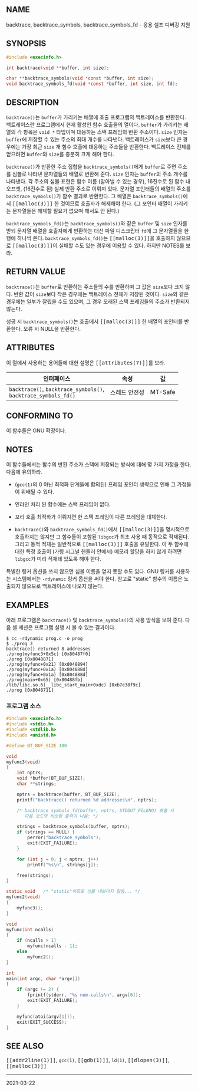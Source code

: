 ## NAME

backtrace, backtrace_symbols, backtrace_symbols_fd - 응용 셀프 디버깅 지원

## SYNOPSIS

```c
#include <execinfo.h>

int backtrace(void **buffer, int size);

char **backtrace_symbols(void *const *buffer, int size);
void backtrace_symbols_fd(void *const *buffer, int size, int fd);
```

## DESCRIPTION

`backtrace()`는 `buffer`가 가리키는 배열에 호출 프로그램의 백트레이스를 반환한다. 백트레이스란 프로그램에서 현재 활성인 함수 호출들의 열이다. `buffer`가 가리키는 배열의 각 항목은 `void *` 타입이며 대응하는 스택 프레임의 반환 주소이다. `size` 인자는 `buffer`에 저장할 수 있는 주소의 최대 개수를 나타낸다. 백트레이스가 `size`보다 큰 경우에는 가장 최근 `size` 개 함수 호출에 대응하는 주소들을 반환한다. 백트레이스 전체를 얻으려면 `buffer`와 `size`를 충분히 크게 해야 한다.

`backtrace()`가 반환한 주소 집합을 `backtrace_symbols()`에게 `buffer`로 주면 주소를 심볼로 나타낸 문자열들의 배열로 변환해 준다. `size` 인자는 `buffer`의 주소 개수를 나타낸다. 각 주소의 심볼 표현은 함수 이름 (알아낼 수 있는 경우), 16진수로 된 함수 내 오프셋, (16진수로 된) 실제 반환 주소로 이뤄져 있다. 문자열 포인터들의 배열의 주소를 `backtrace_symbols()`가 함수 결과로 반환한다. 그 배열은 `backtrace_symbols()`에서 <tt>[[malloc(3)]]</tt> 한 것이므로 호출자가 해제해야 한다. (그 포인터 배열이 가리키는 문자열들은 해제할 필요가 없으며 해서도 안 된다.)

`backtrace_symbols_fd()`는 `backtrace_symbols()`와 같은 `buffer` 및 `size` 인자를 받되 문자열 배열을 호출자에게 반환하는 대신 파일 디스크립터 `fd`에 그 문자열들을 한 행에 하나씩 쓴다. `backtrace_symbols_fd()`는 <tt>[[malloc(3)]]</tt>을 호출하지 않으므로 <tt>[[malloc(3)]]</tt>이 실패할 수도 있는 경우에 이용할 수 있다. 하지만 NOTES를 보라.

## RETURN VALUE

`backtrace()`는 `buffer`로 반환하는 주소들의 수를 반환하며 그 값은 `size`보다 크지 않다. 반환 값이 `size`보다 작은 경우에는 백트레이스 전체가 저장된 것이다. `size`와 같은 경우에는 일부가 잘렸을 수도 있으며, 그 경우 오래된 스택 프레임들의 주소가 반환되지 않는다.

성공 시 `backtrace_symbols()`는 호출에서 <tt>[[malloc(3)]]</tt> 한 배열의 포인터를 반환한다. 오류 시 NULL을 반환한다.

## ATTRIBUTES

이 절에서 사용하는 용어들에 대한 설명은 <tt>[[attributes(7)]]</tt>를 보라.

| 인터페이스 | 속성 | 값 |
| --- | --- | --- |
| `backtrace()`, `backtrace_symbols()`,<br>`backtrace_symbols_fd()` | 스레드 안전성 | MT-Safe |

## CONFORMING TO

이 함수들은 GNU 확장이다.

## NOTES

이 함수들에서는 함수의 반환 주소가 스택에 저장되는 방식에 대해 몇 가지 가정을 한다. 다음에 유의하라.

* (`gcc(1)`의 0 아닌 최적화 단계들에 함의된) 프레임 포인터 생략으로 인해 그 가정들이 위배될 수 있다.

* 인라인 처리 된 함수에는 스택 프레임이 없다.

* 꼬리 호출 최적화가 이뤄지면 한 스택 프레임이 다른 프레임을 대체한다.

* `backtrace()`와 `backtrace_symbols_fd()`에서 <tt>[[malloc(3)]]</tt>을 명시적으로 호출하지는 않지만 그 함수들이 포함된 `libgcc`가 최초 사용 때 동적으로 적재된다. 그리고 동적 적재는 일반적으로 <tt>[[malloc(3)]]</tt> 호출을 유발한다. 이 두 함수에 대한 특정 호출이 (가령 시그널 핸들러 안에서) 메모리 할당을 하지 않게 하려면 `libgcc`가 미리 적재돼 있도록 해야 한다.

특별한 링커 옵션을 쓰지 않으면 심볼 이름을 얻지 못할 수도 있다. GNU 링커를 사용하는 시스템에서는 `-rdynamic` 링커 옵션을 써야 한다. 참고로 "static" 함수의 이름은 노출되지 않으므로 백트레이스에 나오지 않는다.

## EXAMPLES

아래 프로그램은 `backtrace()` 및 `backtrace_symbols()`의 사용 방식을 보여 준다. 다음 셸 세션은 프로그램 실행 시 볼 수 있는 결과이다.

```text
$ cc -rdynamic prog.c -o prog
$ ./prog 3
backtrace() returned 8 addresses
./prog(myfunc3+0x5c) [0x80487f0]
./prog [0x8048871]
./prog(myfunc+0x21) [0x8048894]
./prog(myfunc+0x1a) [0x804888d]
./prog(myfunc+0x1a) [0x804888d]
./prog(main+0x65) [0x80488fb]
/lib/libc.so.6(__libc_start_main+0xdc) [0xb7e38f9c]
./prog [0x8048711]
```

### 프로그램 소스

```c
#include <execinfo.h>
#include <stdio.h>
#include <stdlib.h>
#include <unistd.h>

#define BT_BUF_SIZE 100

void
myfunc3(void)
{
    int nptrs;
    void *buffer[BT_BUF_SIZE];
    char **strings;

    nptrs = backtrace(buffer, BT_BUF_SIZE);
    printf("backtrace() returned %d addresses\n", nptrs);

    /* backtrace_symbols_fd(buffer, nptrs, STDOUT_FILENO) 호출 시
       다음 코드와 비슷한 출력이 나옴: */

    strings = backtrace_symbols(buffer, nptrs);
    if (strings == NULL) {
        perror("backtrace_symbols");
        exit(EXIT_FAILURE);
    }

    for (int j = 0; j < nptrs; j++)
        printf("%s\n", strings[j]);

    free(strings);
}

static void   /* "static"이므로 심볼 내보이지 않음... */
myfunc2(void)
{
    myfunc3();
}

void
myfunc(int ncalls)
{
    if (ncalls > 1)
        myfunc(ncalls - 1);
    else
        myfunc2();
}

int
main(int argc, char *argv[])
{
    if (argc != 2) {
        fprintf(stderr, "%s num-calls\n", argv[0]);
        exit(EXIT_FAILURE);
    }

    myfunc(atoi(argv[1]));
    exit(EXIT_SUCCESS);
}
```

## SEE ALSO

<tt>[[addr2line(1)]]</tt>, `gcc(1)`, <tt>[[gdb(1)]]</tt>, `ld(1)`, <tt>[[dlopen(3)]]</tt>, <tt>[[malloc(3)]]</tt>

----

2021-03-22
